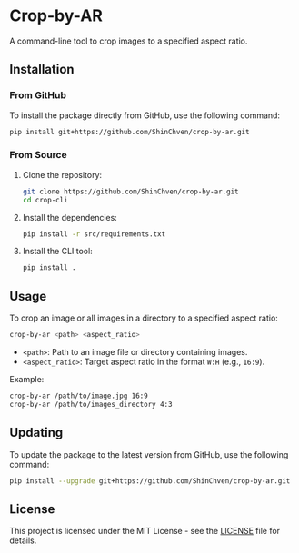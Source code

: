 # Crop-by-AR

A command-line tool to crop images to a specified aspect ratio.

## Installation

### From GitHub

To install the package directly from GitHub, use the following command:

```sh
pip install git+https://github.com/ShinChven/crop-by-ar.git
```

### From Source

1. Clone the repository:
    ```sh
    git clone https://github.com/ShinChven/crop-by-ar.git
    cd crop-cli
    ```

2. Install the dependencies:
    ```sh
    pip install -r src/requirements.txt
    ```

3. Install the CLI tool:
    ```sh
    pip install .
    ```

## Usage

To crop an image or all images in a directory to a specified aspect ratio:

```sh
crop-by-ar <path> <aspect_ratio>
```

- `<path>`: Path to an image file or directory containing images.
- `<aspect_ratio>`: Target aspect ratio in the format `W:H` (e.g., `16:9`).

Example:

```sh
crop-by-ar /path/to/image.jpg 16:9
crop-by-ar /path/to/images_directory 4:3
```

## Updating

To update the package to the latest version from GitHub, use the following command:

```sh
pip install --upgrade git+https://github.com/ShinChven/crop-by-ar.git
```

## License

This project is licensed under the MIT License - see the [LICENSE](LICENSE) file for details.
